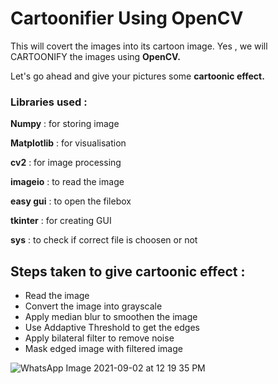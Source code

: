 # Cartoonifier  Using OpenCV

This will covert the images into its cartoon image. Yes , we will CARTOONIFY the images using **OpenCV.**

Let's go ahead and give your pictures some **cartoonic effect.**

### Libraries used :

**Numpy** : for storing image

**Matplotlib** : for visualisation 

**cv2** : for image processing 

**imageio** : to read the image

**easy gui** : to open the filebox

**tkinter** : for creating GUI

**sys** : to check if correct file is choosen or not


##  Steps taken to give cartoonic effect : 

- Read the image
- Convert the image into grayscale
- Apply median blur to smoothen the image
- Use Addaptive Threshold to get the edges
- Apply bilateral filter to remove noise
- Mask edged image with filtered image


![WhatsApp Image 2021-09-02 at 12 19 35 PM](https://user-images.githubusercontent.com/68499759/131796132-153168a8-44a2-4b1c-b22f-618c6efec1a1.jpeg)



  
